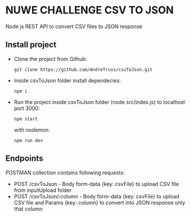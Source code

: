 
# NUWE CHALLENGE CSV TO JSON

Node js REST API to convert CSV files to JSON response

## Install project

* Clone the project from Github:
  ```
  git clone https://github.com/AndreTruss/csvToJson.git
  ```
* Inside csvToJson folder install dependecies:
  ```
  npm i
  ```  
* Run the project inside csvToJson folder (node src/index.js) to localhost port 3000:
   ```
  npm start
  ```
  with nodemon:
  ```
  npm run dev
  ```

## Endpoints

POSTMAN collection contains following requests:

- POST /csvToJson - Body form-data {key: csvFile} to upload CSV file from inputUpload folder
- POST /csvToJson/:column - Body form-data {key: csvFile} to upload CSV file and Params {key: column} to convert into JSON response only that column 
